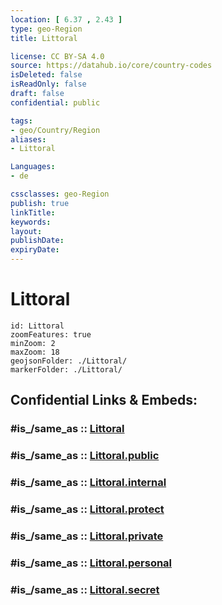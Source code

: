 ```yaml
---
location: [ 6.37 , 2.43 ] 
type: geo-Region
title: Littoral

license: CC BY-SA 4.0
source: https://datahub.io/core/country-codes
isDeleted: false
isReadOnly: false
draft: false
confidential: public

tags:
- geo/Country/Region
aliases:
- Littoral

Languages:
- de

cssclasses: geo-Region
publish: true
linkTitle: 
keywords: 
layout: 
publishDate: 
expiryDate: 
---
```


# Littoral

```leaflet
id: Littoral
zoomFeatures: true 
minZoom: 2 
maxZoom: 18
geojsonFolder: ./Littoral/
markerFolder: ./Littoral/
```


## Confidential Links & Embeds: 

### #is_/same_as :: [Littoral](/_Standards/Earth/Continent/Africa/Africa~West/Benin/Departements~Benin/Littoral.md) 

### #is_/same_as :: [Littoral.public](/_public/Earth/Continent/Africa/Africa~West/Benin/Departements~Benin/Littoral.public.md) 

### #is_/same_as :: [Littoral.internal](/_internal/Earth/Continent/Africa/Africa~West/Benin/Departements~Benin/Littoral.internal.md) 

### #is_/same_as :: [Littoral.protect](/_protect/Earth/Continent/Africa/Africa~West/Benin/Departements~Benin/Littoral.protect.md) 

### #is_/same_as :: [Littoral.private](/_private/Earth/Continent/Africa/Africa~West/Benin/Departements~Benin/Littoral.private.md) 

### #is_/same_as :: [Littoral.personal](/_personal/Earth/Continent/Africa/Africa~West/Benin/Departements~Benin/Littoral.personal.md) 

### #is_/same_as :: [Littoral.secret](/_secret/Earth/Continent/Africa/Africa~West/Benin/Departements~Benin/Littoral.secret.md)

